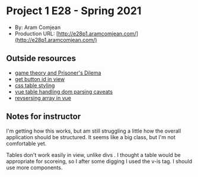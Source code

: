 # Project 1 E28 - Spring 2021
+ By: Aram Comjean
+ Production URL:  [http://e28p1.aramcomjean.com/](http://e28p1.aramcomjean.com/)


## Outside resources

+ [game theory and Prisoner's Dilema](https://en.wikipedia.org/wiki/Prisoner%27s_dilemma)
+ [get button id in view](https://stackoverflow.com/questions/45978055/how-to-get-the-value-of-button-when-clicked-using-vue-js)
+ [css table styling](https://css-tricks.com/complete-guide-table-element/)
+ [vue table handling dom parsing caveats](https://v3.vuejs.org/guide/component-basics.html#dom-template-parsing-caveats)
+ [revsersing array in vue](https://stackoverflow.com/questions/37638083/how-do-i-reverse-the-order-of-an-array-using-v-for-and-orderby-filter-in-vue-js)


## Notes for instructor
I'm getting how this works, but am still struggling a little how the overall application should be structured. It seems like a big class, but I'm not comfortable
yet.

Tables don't work easily in view, unlike divs .  I thought a table would be appropriate for scoreing, so I after some digging I used the v-is tag.
I should use more components. 

